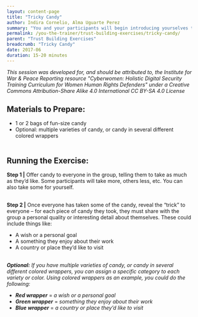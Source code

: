 ```yaml
---
layout: content-page
title: "Tricky Candy"
author: Indira Cornelio, Alma Uguarte Perez
summary: "You and your participants will begin introducing yourselves to one another in this icebreaker exercise, which is built around an interactive game that encourages participants to get to know each other beyond just names."
permalink: /you-the-trainer/trust-building-exercises/tricky-candy/
parent: "Trust Building Exercises"
breadcrumb: "Tricky Candy"
date: 2017-06
duration: 15-20 minutes
---
```

*This session was developed for, and should be attributed to, the Institute for War & Peace Reporting resource "Cyberwomen: Holistic Digital Security Training Curriculum for Women Human Rights Defenders" under a Creative Commons Attribution-Share Alike 4.0 International CC BY-SA 4.0 License*

## Materials to Prepare: 
- 1 or 2 bags of fun-size candy
- Optional: multiple varieties of candy, or candy in several different colored wrappers
<br><br>

## Running the Exercise:
**Step 1 |** Offer candy to everyone in the group, telling them to take as much as they’d like. Some participants will take more, others less, etc. You can also take some for yourself.
<br><br>

**Step 2 |** Once everyone has taken some of the candy, reveal the “trick” to everyone – for each piece of candy they took, they must share with the group a personal quality or interesting detail about themselves. These could include things like:
- A wish or a personal goal
- A something they enjoy about their work 
- A country or place they’d like to visit
<br><br>

***Optional:*** *If you have multiple varieties of candy, or candy in several different colored wrappers, you can assign a specific category to each variety or color. Using colored wrappers as an example, you could do the following:*
- ***Red wrapper*** = *a wish or a personal goal*
- ***Green wrapper*** = *something they enjoy about their work*
- ***Blue wrapper*** = *a country or place they’d like to visit*

